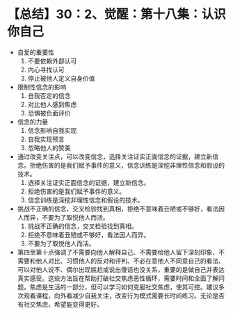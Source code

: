 # 【总结】30：2、觉醒：第十八集：认识你自己

-   自爱的重要性
    1.  不要依赖外部认可
    2.  内心寻找认可
    3.  停止被他人定义自身价值
-   限制性信念的影响
    1.  自我否定的信念
    2.  对比他人感到焦虑
    3.  恐惧被负面评价
-   信念的力量
    1.  信念影响自我实现
    2.  自我实现预言
    3.  忽略他人的赞美
-   通过改变关注点，可以改变信念，选择关注证实正面信念的证据，建立新信念。拒绝伤害的是我们赋予事件的意义，信念训练是深挖非理性信念和假设的技术。
    1.  选择关注证实正面信念的证据，建立新信念。
    2.  拒绝伤害的是我们赋予事件的意义。
    3.  信念训练是深挖非理性信念和假设的技术。
-   挑战不正确的信念，交叉检验找到真相，拒绝不意味着丑陋或不够好，看法因人而异，不要为了取悦他人而活。
    1.  挑战不正确的信念，交叉检验找到真相。
    2.  拒绝不意味着丑陋或不够好，看法因人而异。
    3.  不要为了取悦他人而活。
-   第四至第十点强调了不需要向他人解释自己、不需要给他人留下深刻印象、不需要和他人对比、习惯他人的反对和评判、不必在意他人不同意自己的看法、可以对他人说不、偶尔出现尴尬或说出傻话也没关系，重要的是做自己并表达真实感受。这些方法旨在帮助打破社交焦虑恶性循环，需要时间和全面了解问题。焦虑是生活的一部分，但可以学习如何克服社交焦虑，使其可控。建议多次观看课程，向外看减少自我关注，改变行为模式需要长时间练习。无论是否有社交焦虑，希望能变得更好。